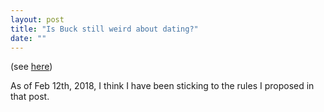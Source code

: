```yaml
---
layout: post
title: "Is Buck still weird about dating?"
date: ""
---
```


(see [here](http://shlegeris.com/2016/05/29/explicit.html))

As of Feb 12th, 2018, I think I have been sticking to the rules I proposed in that post.
